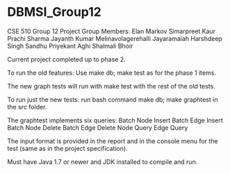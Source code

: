# DBMSI_Group12
CSE 510 Group 12 Project
Group Members:
Elan Markov
Simarpreet Kaur
Prachi Sharma
Jayanth Kumar Melinavolagerehalli Jayaramaiah
Harshdeep Singh Sandhu
Priyekant Aghi
Shalmali Bhoir

Current project completed up to phase 2.

To run the old features:
Use make db; make test as for the phase 1 items.

The new graph tests will run with make test with the rest of the old tests.

To run just the new tests: run bash command make db; make graphtest in the src folder.

The graphtest implements six queries:
Batch Node Insert
Batch Edge Insert
Batch Node Delete
Batch Edge Delete
Node Query
Edge Query

The input format is provided in the report and in the console menu for the test (same as in the project specification).

Must have Java 1.7 or newer and JDK installed to compile and run.
